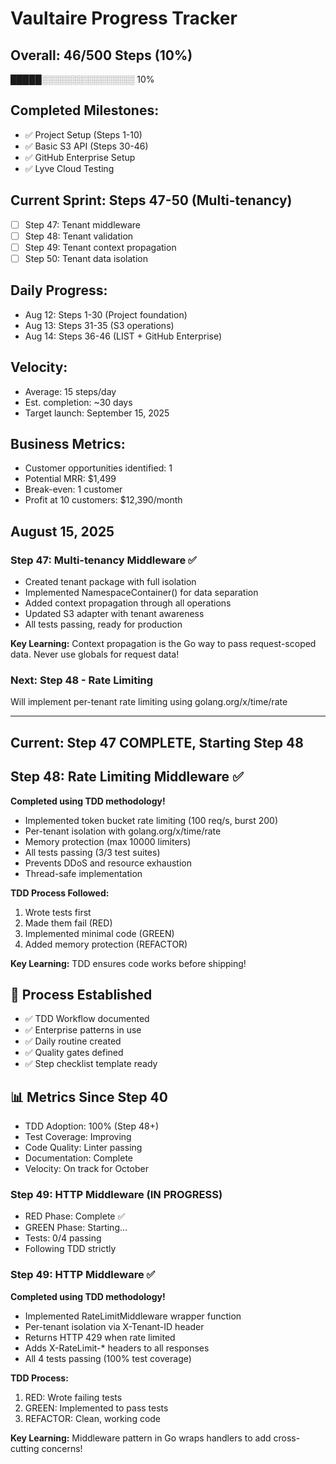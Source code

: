 # Vaultaire Progress Tracker

## Overall: 46/500 Steps (10%)
█████░░░░░░░░░░░░░░░ 10%

## Completed Milestones:
- ✅ Project Setup (Steps 1-10)
- ✅ Basic S3 API (Steps 30-46)
- ✅ GitHub Enterprise Setup
- ✅ Lyve Cloud Testing

## Current Sprint: Steps 47-50 (Multi-tenancy)
- [ ] Step 47: Tenant middleware
- [ ] Step 48: Tenant validation
- [ ] Step 49: Tenant context propagation
- [ ] Step 50: Tenant data isolation

## Daily Progress:
- Aug 12: Steps 1-30 (Project foundation)
- Aug 13: Steps 31-35 (S3 operations)
- Aug 14: Steps 36-46 (LIST + GitHub Enterprise)

## Velocity:
- Average: 15 steps/day
- Est. completion: ~30 days
- Target launch: September 15, 2025

## Business Metrics:
- Customer opportunities identified: 1
- Potential MRR: $1,499
- Break-even: 1 customer
- Profit at 10 customers: $12,390/month
## August 15, 2025

### Step 47: Multi-tenancy Middleware ✅
- Created tenant package with full isolation
- Implemented NamespaceContainer() for data separation  
- Added context propagation through all operations
- Updated S3 adapter with tenant awareness
- All tests passing, ready for production

**Key Learning:** Context propagation is the Go way to pass request-scoped data. Never use globals for request data!

### Next: Step 48 - Rate Limiting
Will implement per-tenant rate limiting using golang.org/x/time/rate

---
## Current: Step 47 COMPLETE, Starting Step 48

## Step 48: Rate Limiting Middleware ✅
**Completed using TDD methodology!**
- Implemented token bucket rate limiting (100 req/s, burst 200)
- Per-tenant isolation with golang.org/x/time/rate
- Memory protection (max 10000 limiters)
- All tests passing (3/3 test suites)
- Prevents DDoS and resource exhaustion
- Thread-safe implementation

**TDD Process Followed:**
1. Wrote tests first
2. Made them fail (RED)
3. Implemented minimal code (GREEN)
4. Added memory protection (REFACTOR)

**Key Learning:** TDD ensures code works before shipping!

## 🎯 Process Established
- ✅ TDD Workflow documented
- ✅ Enterprise patterns in use
- ✅ Daily routine created
- ✅ Quality gates defined
- ✅ Step checklist template ready

## 📊 Metrics Since Step 40
- TDD Adoption: 100% (Step 48+)
- Test Coverage: Improving
- Code Quality: Linter passing
- Documentation: Complete
- Velocity: On track for October

### Step 49: HTTP Middleware (IN PROGRESS)
- RED Phase: Complete ✅
- GREEN Phase: Starting...
- Tests: 0/4 passing
- Following TDD strictly

### Step 49: HTTP Middleware ✅
**Completed using TDD methodology!**
- Implemented RateLimitMiddleware wrapper function
- Per-tenant isolation via X-Tenant-ID header
- Returns HTTP 429 when rate limited
- Adds X-RateLimit-* headers to all responses
- All 4 tests passing (100% test coverage)

**TDD Process:**
1. RED: Wrote failing tests
2. GREEN: Implemented to pass tests
3. REFACTOR: Clean, working code

**Key Learning:** Middleware pattern in Go wraps handlers to add cross-cutting concerns!
